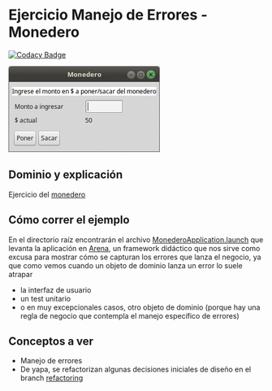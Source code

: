 
# Ejercicio Manejo de Errores - Monedero

[![Codacy Badge](https://api.codacy.com/project/badge/Grade/8f58afbdb7c04e4f801bf29b39f08f03)](https://www.codacy.com/app/fernando-dodino/eg-monedero-xtend?utm_source=github.com&utm_medium=referral&utm_content=uqbar-project/eg-monedero-xtend&utm_campaign=badger)

![image](images/demo.gif) 

## Dominio y explicación
Ejercicio del [monedero](https://docs.google.com/document/d/1vVW91adl0p-NxGNpe8fqmC_5YmBkrxaLDFKyZ0xZb9Y/edit)

## Cómo correr el ejemplo

En el directorio raíz encontrarán el archivo [MonederoApplication.launch](MonederoApplication.launch) que levanta la aplicación en [Arena](arena.uqbar-project.org), un framework didáctico que nos sirve como excusa para mostrar cómo se capturan los errores que lanza el negocio, ya que como vemos cuando un objeto de dominio lanza un error lo suele atrapar

* la interfaz de usuario
* un test unitario
* o en muy excepcionales casos, otro objeto de dominio (porque hay una regla de negocio que contempla el manejo específico de errores) 

## Conceptos a ver

* Manejo de errores
* De yapa, se refactorizan algunas decisiones iniciales de diseño en el branch [refactoring](https://github.com/uqbar-project/eg-monedero-xtend/tree/refactoring)



